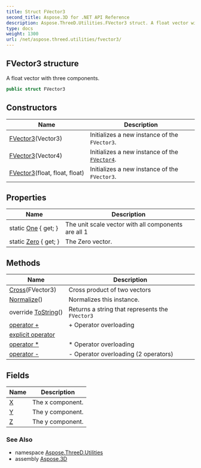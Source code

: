```yaml
---
title: Struct FVector3
second_title: Aspose.3D for .NET API Reference
description: Aspose.ThreeD.Utilities.FVector3 struct. A float vector with three components
type: docs
weight: 1300
url: /net/aspose.threed.utilities/fvector3/
---
```

## FVector3 structure

A float vector with three components.

```csharp
public struct FVector3
```

## Constructors

| Name | Description |
| --- | --- |
| [FVector3](fvector3/#constructor)(Vector3) | Initializes a new instance of the `FVector3`. |
| [FVector3](fvector3/#constructor_1)(Vector4) | Initializes a new instance of the [`FVector4`](../fvector4/). |
| [FVector3](fvector3/#constructor_2)(float, float, float) | Initializes a new instance of the `FVector3`. |

## Properties

| Name | Description |
| --- | --- |
| static [One](../../aspose.threed.utilities/fvector3/one/) { get; } | The unit scale vector with all components are all 1 |
| static [Zero](../../aspose.threed.utilities/fvector3/zero/) { get; } | The Zero vector. |

## Methods

| Name | Description |
| --- | --- |
| [Cross](../../aspose.threed.utilities/fvector3/cross/)(FVector3) | Cross product of two vectors |
| [Normalize](../../aspose.threed.utilities/fvector3/normalize/)() | Normalizes this instance. |
| override [ToString](../../aspose.threed.utilities/fvector3/tostring/)() | Returns a string that represents the `FVector3` |
| [operator +](../../aspose.threed.utilities/fvector3/op_addition/) | + Operator overloading |
| [explicit operator](../../aspose.threed.utilities/fvector3/op_explicit/) |  |
| [operator *](../../aspose.threed.utilities/fvector3/op_multiply/) | * Operator overloading |
| [operator -](../../aspose.threed.utilities/fvector3/op_subtraction/) | - Operator overloading (2 operators) |

## Fields

| Name | Description |
| --- | --- |
| [X](../../aspose.threed.utilities/fvector3/x/) | The x component. |
| [Y](../../aspose.threed.utilities/fvector3/y/) | The y component. |
| [Z](../../aspose.threed.utilities/fvector3/z/) | The y component. |

### See Also

* namespace [Aspose.ThreeD.Utilities](../../aspose.threed.utilities/)
* assembly [Aspose.3D](../../)


